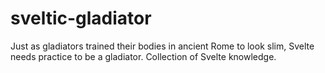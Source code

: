 # sveltic-gladiator
 Just as gladiators trained their bodies in ancient Rome to look slim, Svelte needs practice to be a gladiator. Collection of Svelte knowledge.
